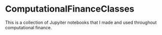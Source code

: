 # ComputationalFinanceClasses
This is a collection of Jupyiter notebooks that I made and used throughout computational finance.
